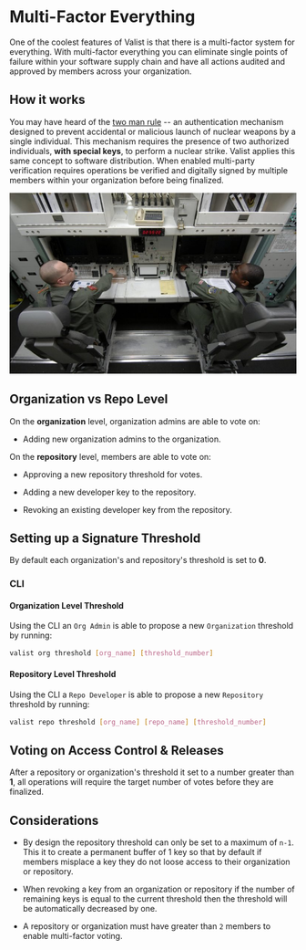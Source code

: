 # Multi-Factor Everything

One of the coolest features of Valist is that there is a multi-factor system for everything. With multi-factor everything you can eliminate single points of failure within your software supply chain and have all actions audited and approved by members across your organization.

## How it works

You may have heard of the [two man rule](https://en.wikipedia.org/wiki/Two-man_rule) -- an authentication mechanism designed to prevent accidental or malicious launch of nuclear weapons by a single individual. This mechanism requires the presence of two authorized individuals, **with special keys**, to perform a nuclear strike. Valist applies this same concept to software distribution. When enabled multi-party verification requires operations be verified and digitally signed by multiple members within your organization before being finalized.

![two-man-rule](../img/two-man-rule.jpeg)

## Organization vs Repo Level

On the **organization** level, organization admins are able to vote on:

* Adding new organization admins to the organization.

On the **repository** level, members are able to vote on:

* Approving a new repository threshold for votes.

* Adding a new developer key to the repository.

* Revoking an existing developer key from the repository.

## Setting up a Signature Threshold

By default each organization's and repository's threshold is set to **0**.

### CLI

#### Organization Level Threshold

Using the CLI an `Org Admin`  is able to propose a new `Organization` threshold by running:

```bash
valist org threshold [org_name] [threshold_number]
```

#### Repository Level Threshold

Using the CLI a `Repo Developer` is able to propose a new `Repository` threshold by running:

```bash
valist repo threshold [org_name] [repo_name] [threshold_number]
```

## Voting on Access Control & Releases

After a repository or organization's threshold it set to a number greater than **1**, all operations will require the target number of votes before they are finalized.

## Considerations

* By design the repository threshold can only be set to a maximum of `n-1`. This it to create a permanent buffer of 1 key so that by default if members misplace a key they do not loose access to their organization or repository.

* When revoking a key from an organization or repository if the number of remaining keys is equal to the current threshold then the threshold will be automatically decreased by one.

* A repository or organization must have greater than `2` members to enable multi-factor voting.
